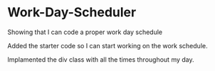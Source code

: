 # Work-Day-Scheduler
Showing that I can code a proper work day schedule

Added the starter code so I can start working on the work schedule.

Implamented the div class with all the times throughout my day.

